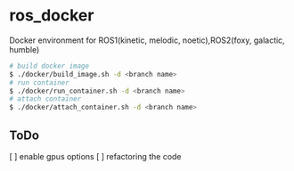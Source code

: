 # ros_docker

Docker environment for ROS1(kinetic, melodic, noetic),ROS2(foxy, galactic, humble)

```bash
# build docker image
$ ./docker/build_image.sh -d <branch name>
# run container
$ ./docker/run_container.sh -d <branch name>
# attach container
$ ./docker/attach_container.sh -d <branch name>
```

## ToDo

[ ] enable gpus options
[ ] refactoring the code